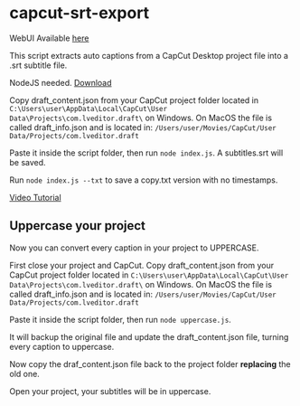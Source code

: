 # capcut-srt-export

WebUI Available [here](https://capcut-srt-export.vogelcodes.com)

This script extracts auto captions from a CapCut Desktop project file into a .srt subtitle file.

NodeJS needed.
[Download](https://nodejs.org/en/download/)

Copy draft_content.json from your CapCut project folder located in `C:\Users\user\AppData\Local\CapCut\User Data\Projects\com.lveditor.draft\` on Windows.
On MacOS the file is called draft_info.json and is located in:
`/Users/user/Movies/CapCut/User Data/Projects/com.lveditor.draft`

Paste it inside the script folder, then run `node index.js`. A subtitles.srt will be saved.

Run `node index.js --txt` to save a copy.txt version with no timestamps.

[Video Tutorial](https://youtu.be/26fd2_s1c7U)

## Uppercase your project

Now you can convert every caption in your project to UPPERCASE.

First close your project and CapCut. Copy draft_content.json from your CapCut project folder located in `C:\Users\user\AppData\Local\CapCut\User Data\Projects\com.lveditor.draft\` on Windows.
On MacOS the file is called draft_info.json and is located in:
`/Users/user/Movies/CapCut/User Data/Projects/com.lveditor.draft`

Paste it inside the script folder, then run `node uppercase.js`.

It will backup the original file and update the draft_content.json file, turning every caption to uppercase.

Now copy the draf_content.json file back to the project folder **replacing** the old one.

Open your project, your subtitles will be in uppercase.

